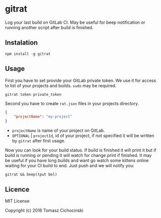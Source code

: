 # gitrat

Log your last build on GitLab CI. May be useful for beep notification or running another script after build is finished.

## Instalation

```
npm install -g gitrat
```

## Usage
First you have to set provide your GitLab private token. We use it for access to list of your projects and builds. `sudo` may be required.


```
gitrat token private_token
```

Second you have to create `rat.json` files in your projects directory.

```json
{
    "projectName": "my-project"
}
```

* `projectName` is name of your project on GitLab.
* `OPTIONAL` | `projectId`, id of your project, if not specified it will be written by `gitrat` after first usage.

Now you can look for your build status. If build is finished it will print it but if build is running or pending it will watch for change print if finished. It may be useful if you have long builds and want go watch some kittens online waiting for your CI build to end. Just push and we will notify you:

```
gitrat && beep(tput bel)
```

## Licence 

MIT License

Copyright (c) 2016 Tomasz Cichocinski
